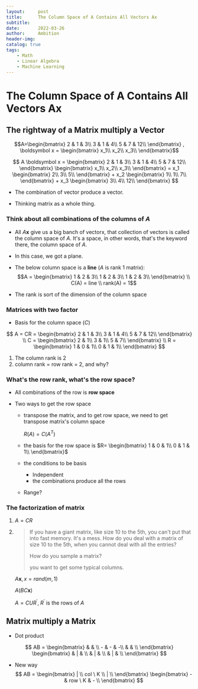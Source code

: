```yaml
---
layout:     post
title:      The Column Space of A Contains All Vectors Ax
subtitle:   
date:       2022-03-26
author:     Ambition
header-img: 
catalog: true
tags:
    - Math
    - Linear Algebra
    - Machine Learning
---
```


# The Column Space of A Contains All Vectors Ax

## The rightway of a Matrix multiply a Vector

$$A=\begin{bmatrix} 2 & 1 & 3\\ 3 & 1 & 4\\ 5 & 7 & 12\\ \end{bmatrix} , \boldsymbol x = \begin{bmatrix} x_1\\ x_2\\ x_3\\ \end{bmatrix}$$

$$
A \boldsymbol x =
  \begin{bmatrix} 2 & 1 & 3\\ 3 & 1 & 4\\ 5 & 7 & 12\\ \end{bmatrix} 
  \begin{bmatrix} x_1\\ x_2\\ x_3\\ \end{bmatrix} = 
  x_1  \begin{bmatrix} 2\\ 3\\ 5\\ \end{bmatrix} +
  x_2  \begin{bmatrix} 1\\ 1\\ 7\\ \end{bmatrix} +
  x_3  \begin{bmatrix} 3\\ 4\\ 12\\ \end{bmatrix}
$$

  - The combination of vector produce a vector.

  - Thinking matrix as a whole thing.

### Think about all combinations of the columns of $A$

* All $A \boldsymbol x$ give us a big banch of vectorx, that collection of vectors is called the column space of $A$. It's a space, in other words, that's the keyword there, the column space of $A$.

* In this case, we got a plane.

* The below column space is a **line** ($A$ is rank 1 matrix): 
  $$A = \begin{bmatrix} 1 & 2 & 3\\ 1 & 2 & 3\\ 1 & 2 & 3\\ \end{bmatrix} \\
  C(A) = line \\
  rank(A) = 1$$

- The rank is sort of the dimension of the column space

### Matrices with two factor

* Basis for the column space ($C$)

$$
A = CR = \begin{bmatrix} 2 & 1 & 3\\ 3 & 1 & 4\\ 5 & 7 & 12\\ \end{bmatrix} \\
C = \begin{bmatrix} 2 & 1\\ 3 & 1\\ 5 & 7\\ \end{bmatrix} \\
R = \begin{bmatrix} 1 & 0 & 1\\ 0 & 1 & 1\\ \end{bmatrix}
$$

1. The column rank is 2
2.  column rank = row rank = 2, and why?

### What's the row rank, what's the row space?

* All combinations of the row is **row space**

* Two ways to get the row space

  * transpose the matrix, and to get row space, we need to get transpose matrix's column space

    $R(A) = C(A^T)$

  * the basis for the row space is $R= \begin{bmatrix} 1 & 0 & 1\\ 0 & 1 & 1\\ \end{bmatrix}$
  
  * the conditions to be basis
  
    * Independent
    * the combinations produce all the rows
  
  * Range?

### The factorization of matrix

1. $A = CR$

2. > If you have a giant matrix, like size 10 to the 5th, you can't put that into fast memory. It's a mess. How do you deal with a matrix of size 10 to the 5th, when you cannot deal with all the entries?
   >
   > How do you sample a matrix?
   >
   > you want to get some typical columns.

   $A\boldsymbol x, x = rand(m, 1)$

   $A(BC\boldsymbol x)$

   $A = CUR^\prime$, $R^\prime$ is the rows of $A$

## Matrix multiply a Matrix

* Dot product

$$
AB = \begin{bmatrix}  &  & \\ - & - & -\\  &  & \\ \end{bmatrix} 
  \begin{bmatrix}  & | & \\  & | & \\  & | & \\ \end{bmatrix}
$$

* New way
  $$
  AB = \begin{bmatrix} | \\ col \ K \\ | \\ \end{bmatrix} 
    \begin{bmatrix} - & row \ K & - \\ \end{bmatrix}
  $$
  

